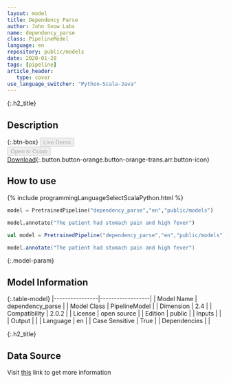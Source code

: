 ```yaml
---
layout: model
title: Dependency Parse
author: John Snow Labs
name: dependency_parse
class: PipelineModel
language: en
repository: public/models
date: 2020-01-28
tags: [pipeline]
article_header:
   type: cover
use_language_switcher: "Python-Scala-Java"
---
```


{:.h2_title}
## Description 




{:.btn-box}
<button class="button button-orange" disabled>Live Demo</button><br/><button class="button button-orange" disabled>Open in Colab</button><br/>[Download](https://s3.amazonaws.com/auxdata.johnsnowlabs.com/public/models/dependency_parse_en_2.0.2_2.4_1580255669655.zip){:.button.button-orange.button-orange-trans.arr.button-icon}<br/>

## How to use 
<div class="tabs-box" markdown="1">

{% include programmingLanguageSelectScalaPython.html %}

```python
model = PretrainedPipeline("dependency_parse","en","public/models")

model.annotate("The patient had stomach pain and high fever")
```

```scala
val model = PretrainedPipeline("dependency_parse","en","public/models")

model.annotate("The patient had stomach pain and high fever")
```
</div>



{:.model-param}
## Model Information
{:.table-model}
|----------------|------------------|
| Model Name     | dependency_parse |
| Model Class    | PipelineModel    |
| Dimension      | 2.4              |
| Compatibility  | 2.0.2            |
| License        | open source      |
| Edition        | public           |
| Inputs         |                  |
| Output         |                  |
| Language       | en               |
| Case Sensitive | True             |
| Dependencies   |                  |




{:.h2_title}
## Data Source
  
Visit [this]() link to get more information

